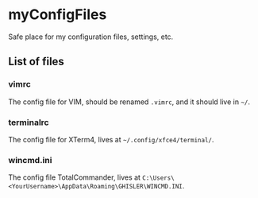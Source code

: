 # myConfigFiles
Safe place for my configuration files, settings, etc.

## List of files

### vimrc
The config file for VIM, should be renamed `.vimrc`, and it should live in `~/`. 

### terminalrc
The config file for XTerm4, lives at `~/.config/xfce4/terminal/`.

### wincmd.ini
The config file TotalCommander, lives at `C:\Users\<YourUsername>\AppData\Roaming\GHISLER\WINCMD.INI`.
